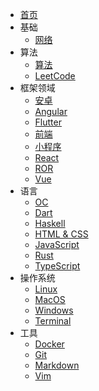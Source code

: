 - [首页](/)
- 基础
  * [网络](/basic/network)
- 算法
  * [算法](/algo/algorithm)
  * [LeetCode](/algo/leetcode)
- 框架领域
  * [安卓](/frame/android)
  * [Angular](/frame/angular)
  * [Flutter](/frame/flutter)
  * [前端](/frame/front)
  * [小程序](/frame/mini-program)
  * [React](/frame/react)
  * [ROR](/frame/ror)
  * [Vue](/frame/vue)
- 语言
  * [OC](/lang/oc)
  * [Dart](/lang/dart)
  * [Haskell](/lang/haskell)
  * [HTML & CSS](/lang/html-css)
  * [JavaScript](/lang/js)
  * [Rust](/lang/rust)
  * [TypeScript](/lang/ts)
- 操作系统
  * [Linux](/os/linux)
  * [MacOS](/os/macos)
  * [Windows](/os/windows)
  * [Terminal](/os/terminal)
- 工具
  * [Docker](/tools/docker)
  * [Git](/tools/git)
  * [Markdown](/tools/markdown)
  * [Vim](/tools/vim)
